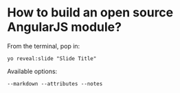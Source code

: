 
# How to build an open source AngularJS module?

From the terminal, pop in:

  ```yo reveal:slide "Slide Title"```

Available options:

 ```--markdown --attributes --notes```
